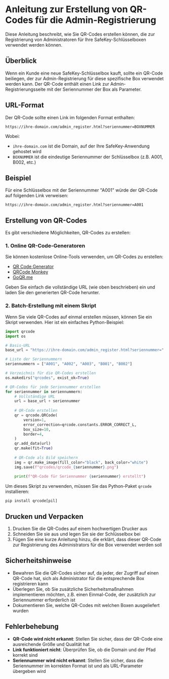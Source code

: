 # Anleitung zur Erstellung von QR-Codes für die Admin-Registrierung

Diese Anleitung beschreibt, wie Sie QR-Codes erstellen können, die zur Registrierung von Administratoren für Ihre SafeKey-Schlüsselboxen verwendet werden können.

## Überblick

Wenn ein Kunde eine neue SafeKey-Schlüsselbox kauft, sollte ein QR-Code beiliegen, der zur Admin-Registrierung für diese spezifische Box verwendet werden kann. Der QR-Code enthält einen Link zur Admin-Registrierungsseite mit der Seriennummer der Box als Parameter.

## URL-Format

Der QR-Code sollte einen Link im folgenden Format enthalten:

```
https://ihre-domain.com/admin_register.html?seriennummer=BOXNUMMER
```

Wobei:
- `ihre-domain.com` ist die Domain, auf der Ihre SafeKey-Anwendung gehostet wird
- `BOXNUMMER` ist die eindeutige Seriennummer der Schlüsselbox (z.B. A001, B002, etc.)

## Beispiel

Für eine Schlüsselbox mit der Seriennummer "A001" würde der QR-Code auf folgenden Link verweisen:

```
https://ihre-domain.com/admin_register.html?seriennummer=A001
```

## Erstellung von QR-Codes

Es gibt verschiedene Möglichkeiten, QR-Codes zu erstellen:

### 1. Online QR-Code-Generatoren

Sie können kostenlose Online-Tools verwenden, um QR-Codes zu erstellen:

- [QR Code Generator](https://www.qr-code-generator.com/)
- [QRCode Monkey](https://www.qrcode-monkey.com/)
- [GoQR.me](https://goqr.me/)

Geben Sie einfach die vollständige URL (wie oben beschrieben) ein und laden Sie den generierten QR-Code herunter.

### 2. Batch-Erstellung mit einem Skript

Wenn Sie viele QR-Codes auf einmal erstellen müssen, können Sie ein Skript verwenden. Hier ist ein einfaches Python-Beispiel:

```python
import qrcode
import os

# Basis-URL
base_url = "https://ihre-domain.com/admin_register.html?seriennummer="

# Liste der Seriennummern
seriennummern = ["A001", "A002", "A003", "B001", "B002"]

# Verzeichnis für die QR-Codes erstellen
os.makedirs("qrcodes", exist_ok=True)

# QR-Codes für jede Seriennummer erstellen
for seriennummer in seriennummern:
    # Vollständige URL
    url = base_url + seriennummer
    
    # QR-Code erstellen
    qr = qrcode.QRCode(
        version=1,
        error_correction=qrcode.constants.ERROR_CORRECT_L,
        box_size=10,
        border=4,
    )
    qr.add_data(url)
    qr.make(fit=True)
    
    # QR-Code als Bild speichern
    img = qr.make_image(fill_color="black", back_color="white")
    img.save(f"qrcodes/qrcode_{seriennummer}.png")
    
    print(f"QR-Code für Seriennummer {seriennummer} erstellt")
```

Um dieses Skript zu verwenden, müssen Sie das Python-Paket `qrcode` installieren:

```
pip install qrcode[pil]
```

## Drucken und Verpacken

1. Drucken Sie die QR-Codes auf einem hochwertigen Drucker aus
2. Schneiden Sie sie aus und legen Sie sie der Schlüsselbox bei
3. Fügen Sie eine kurze Anleitung hinzu, die erklärt, dass dieser QR-Code zur Registrierung des Administrators für die Box verwendet werden soll

## Sicherheitshinweise

- Bewahren Sie die QR-Codes sicher auf, da jeder, der Zugriff auf einen QR-Code hat, sich als Administrator für die entsprechende Box registrieren kann
- Überlegen Sie, ob Sie zusätzliche Sicherheitsmaßnahmen implementieren möchten, z.B. einen Einmal-Code, der zusätzlich zur Seriennummer erforderlich ist
- Dokumentieren Sie, welche QR-Codes mit welchen Boxen ausgeliefert wurden

## Fehlerbehebung

- **QR-Code wird nicht erkannt**: Stellen Sie sicher, dass der QR-Code eine ausreichende Größe und Qualität hat
- **Link funktioniert nicht**: Überprüfen Sie, ob die Domain und der Pfad korrekt sind
- **Seriennummer wird nicht erkannt**: Stellen Sie sicher, dass die Seriennummer im korrekten Format ist und als URL-Parameter übergeben wird
